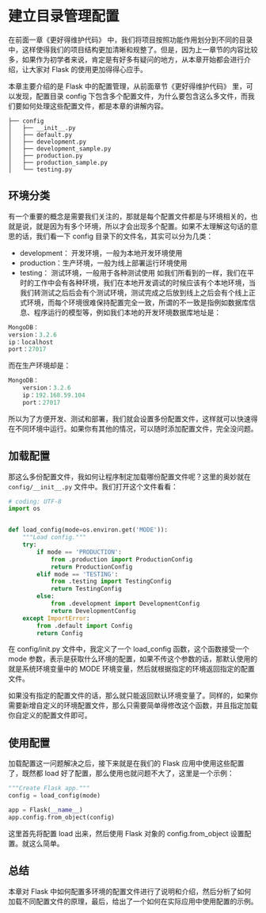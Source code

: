 # 建立目录管理配置

在前面一章《更好得维护代码》 中，我们将项目按照功能作用划分到不同的目录中，这样使得我们的项目结构更加清晰和规整了。但是，因为上一章节的内容比较多，如果作为初学者来说，肯定是有好多有疑问的地方，从本章开始都会进行介绍，让大家对 Flask 的使用更加得得心应手。

本章主要介绍的是 Flask 中的配置管理，从前面章节《更好得维护代码》 里，可以发现，配置目录 config 下包含多个配置文件，为什么要包含这么多文件，而我们要如何处理这些配置文件，都是本章的讲解内容。

```
├── config
│   ├── __init__.py
│   ├── default.py
│   ├── development.py
│   ├── development_sample.py
│   ├── production.py
│   ├── production_sample.py
│   └── testing.py
```
## 环境分类

有一个重要的概念是需要我们关注的，那就是每个配置文件都是与环境相关的，也就是说，就是因为有多个环境，所以才会出现多个配置。如果不太理解这句话的意思的话，我们看一下 config 目录下的文件名，其实可以分为几类：

- development： 开发环境，一般为本地开发环境使用
- production：生产环境，一般为线上部署运行环境使用
- testing： 测试环境，一般用于各种测试使用
如我们所看到的一样，我们在平时的工作中会有各种环境，我们在本地开发调试的时候应该有个本地环境，当我们转测试之后后会有个测试环境，测试完成之后放到线上之后会有个线上正式环境，而每个环境很难保持配置完全一致，所谓的不一致是指例如数据库信息、程序运行的模型等，例如我们本地的开发环境数据库地址是：

```py
MongoDB：
version：3.2.6
ip：localhost
port：27017
```
而在生产环境却是：

```py
MongoDB：
    version：3.2.6
    ip：192.168.59.104
    port：27017
```
所以为了方便开发、测试和部署，我们就会设置多份配置文件，这样就可以快速得在不同环境中运行。如果你有其他的情况，可以随时添加配置文件，完全没问题。

## 加载配置

那这么多份配置文件，我如何让程序制定加载哪份配置文件呢？这里的奥妙就在 `config/__init__.py` 文件中。我们打开这个文件看看：

```py
# coding: UTF-8
import os


def load_config(mode=os.environ.get('MODE')):
    """Load config."""
    try:
        if mode == 'PRODUCTION':
            from .production import ProductionConfig
            return ProductionConfig
        elif mode == 'TESTING':
            from .testing import TestingConfig
            return TestingConfig
        else:
            from .development import DevelopmentConfig
            return DevelopmentConfig
    except ImportError:
        from .default import Config
        return Config
```

在 config/init.py 文件中，我定义了一个 load_config 函数，这个函数接受一个 mode 参数，表示是获取什么环境的配置，如果不传这个参数的话，那默认使用的就是系统环境变量中的 MODE 环境变量，然后就根据指定的环境返回指定的配置文件。

如果没有指定的配置文件的话，那么就只能返回默认环境变量了。同样的，如果你需要新增自定义的环境配置文件，那么只需要简单得修改这个函数，并且指定加载你自定义的配置文件即可。

## 使用配置

加载配置这一问题解决之后，接下来就是在我们的 Flask 应用中使用这些配置了，既然都 load 好了配置，那么使用也就问题不大了，这里是一个示例：

```py
"""Create Flask app."""
config = load_config(mode)

app = Flask(__name__)
app.config.from_object(config)
```

这里首先将配置 load 出来，然后使用 Flask 对象的 config.from_object 设置配置。就这么简单。

## 总结

本章对 Flask 中如何配置多环境的配置文件进行了说明和介绍，然后分析了如何加载不同配置文件的原理，最后，给出了一个如何在实际应用中使用配置的示例。
